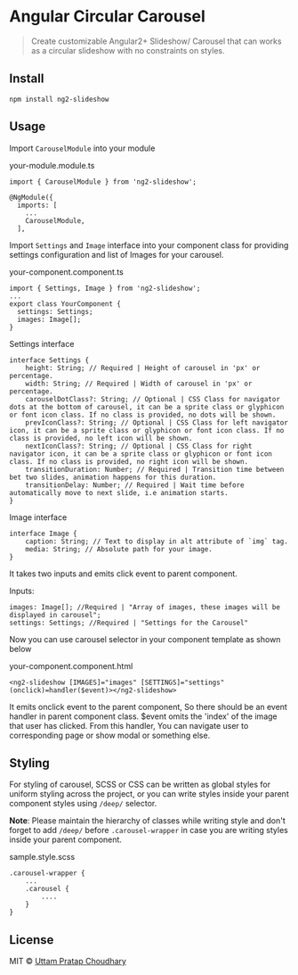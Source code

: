 # Angular Circular Carousel

> Create customizable Angular2+ Slideshow/ Carousel that can works as a circular slideshow with no constraints on styles.

## Install

```
npm install ng2-slideshow
```

## Usage

Import `CarouselModule` into your module

your-module.module.ts
```
import { CarouselModule } from 'ng2-slideshow';

@NgModule({
  imports: [
    ...
    CarouselModule,
  ],
```
Import `Settings` and `Image` interface into your component class for providing settings configuration and list of Images for your carousel.

your-component.component.ts
```
import { Settings, Image } from 'ng2-slideshow';
...
export class YourComponent {
  settings: Settings;
  images: Image[];
}
```

Settings interface
```
interface Settings { 
    height: String; // Required | Height of carousel in 'px' or percentage.
    width: String; // Required | Width of carousel in 'px' or percentage. 
    carouselDotClass?: String; // Optional | CSS Class for navigator dots at the bottom of carousel, it can be a sprite class or glyphicon or font icon class. If no class is provided, no dots will be shown.
    prevIconClass?: String; // Optional | CSS Class for left navigator icon, it can be a sprite class or glyphicon or font icon class. If no class is provided, no left icon will be shown.
    nextIconClass?: String; // Optional | CSS Class for right navigator icon, it can be a sprite class or glyphicon or font icon class. If no class is provided, no right icon will be shown.
    transitionDuration: Number; // Required | Transition time between bet two slides, animation happens for this duration.
    transitionDelay: Number; // Required | Wait time before automatically move to next slide, i.e animation starts.
}
```

Image interface
```
interface Image { 
    caption: String; // Text to display in alt attribute of `img` tag.
    media: String; // Absolute path for your image.
}
```


It takes two inputs and emits click event to parent component.

Inputs:
```
images: Image[]; //Required | "Array of images, these images will be displayed in carousel";
settings: Settings; //Required | "Settings for the Carousel"
```

Now you can use carousel selector in your component template as shown below

your-component.component.html
```
<ng2-slideshow [IMAGES]="images" [SETTINGS]="settings" (onclick)=handler($event)></ng2-slideshow>
```

It emits onclick event to the parent component, So there should be an event handler in parent component class. $event omits the 'index' of the image that user has clicked. From this handler, You can navigate user to corresponding page or show modal or something else.

## Styling

For styling of carousel, SCSS or CSS can be written as global styles for uniform styling across the project, or you can write styles inside your parent component styles using `/deep/` selector.

**Note**: Please maintain the hierarchy of classes while writing style and don't forget to add `/deep/` before `.carousel-wrapper` in case you are writing styles inside your parent component.

sample.style.scss
```
.carousel-wrapper {
    ...
    .carousel {
        ....
    }
}
```
 
## License

MIT © [Uttam Pratap Choudhary](//https://github.com/uttamchoudhary)

